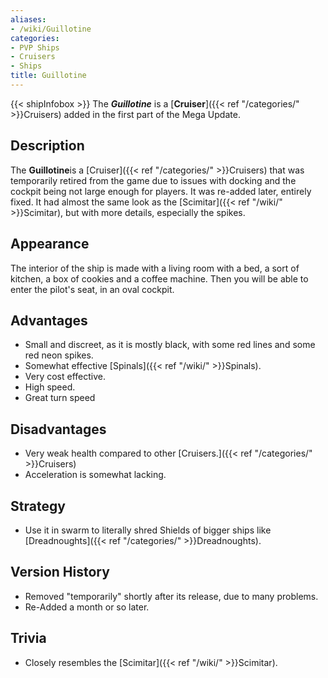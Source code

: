 ```yaml
---
aliases:
- /wiki/Guillotine
categories:
- PVP Ships
- Cruisers
- Ships
title: Guillotine
---
```


{{< shipInfobox >}} The **_Guillotine_** is a [**Cruiser**]({{< ref "/categories/" >}}Cruisers) added in the first part of the Mega Update.

## Description

The **Guillotine**is a [Cruiser]({{< ref "/categories/" >}}Cruisers) that was temporarily retired from the game due to issues with docking and the cockpit being not large enough for players. It was re-added later, entirely fixed. It had almost the same look as the [Scimitar]({{< ref "/wiki/" >}}Scimitar), but with more details, especially the spikes.

## Appearance

The interior of the ship is made with a living room with a bed, a sort of kitchen, a box of cookies and a coffee machine. Then you will be able to enter the pilot's seat, in an oval cockpit.

## Advantages

- Small and discreet, as it is mostly black, with some red lines and some red neon spikes.
- Somewhat effective [Spinals]({{< ref "/wiki/" >}}Spinals).
- Very cost effective.
- High speed.
- Great turn speed

## Disadvantages

- Very weak health compared to other [Cruisers.]({{< ref "/categories/" >}}Cruisers)
- Acceleration is somewhat lacking.

## Strategy

- Use it in swarm to literally shred Shields of bigger ships like [Dreadnoughts]({{< ref "/categories/" >}}Dreadnoughts).

## Version History 

- Removed "temporarily" shortly after its release, due to many problems.
- Re-Added a month or so later.

## Trivia

- Closely resembles the [Scimitar]({{< ref "/wiki/" >}}Scimitar).